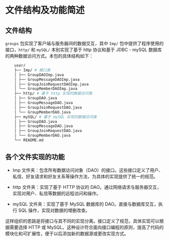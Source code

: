 # 文件结构及功能简述

## 文件结构

` groups ` 包实现了客户端与服务器间的数据交互，其中 `Imp/` 包中提供了程序使用的接口，`http/` 和 `mySQL/` 本别实现了基于 http 协议和基于 JDBC - mySQL 数据库的两种数据访问方式。本包的具体结构如下：

```sh
    user/ 
    ├── Imp/ # 接口类
    │ ├── GroupDAOImp.java
    │ ├── GroupMessageDAOImp.java
    │ ├── GroupJoinRequestDAOImp.java
    │ └── GroupMemberDAOImp.java
    ├── http/ # 基于 http 实现的数据访问类
    │ ├── GroupDAO.java
    │ ├── GroupMessageDAO.java
    │ ├── GroupJoinRequestDAO.java
    │ └── GroupMemberDAO.java
    ├── mySQL/ # 基于 mySQL 实现的数据访问类
    │ ├── GroupDAO.java
    │ ├── GroupMessageDAO.java
    │ ├── GroupJoinRequestDAO.java
    │ └── GroupMemberDAO.java
    └── README.md 
```

## 各个文件实现的功能

- Imp 文件夹：包含所有数据访问对象（DAO）的接口。这些接口定义了用户、私信、好友请求和好友关系等操作方法，为具体的实现提供了统一的规范。

- http 文件夹：实现了基于 HTTP 协议的 DAO。通过网络请求与服务器交互，实现对用户、私信等数据的远程访问和操作。

- mySQL 文件夹：实现了基于 MySQL 数据库的 DAO。直接与数据库交互，执行 SQL 操作，实现对数据的增删改查。

这样组织的思路是将接口与其不同的实现分离。接口定义了规范，具体实现可以根据需要选择 HTTP 或 MySQL。这种设计符合面向接口编程的原则，提高了代码的模块化和可扩展性，便于以后添加新的数据源或更改实现方式。
